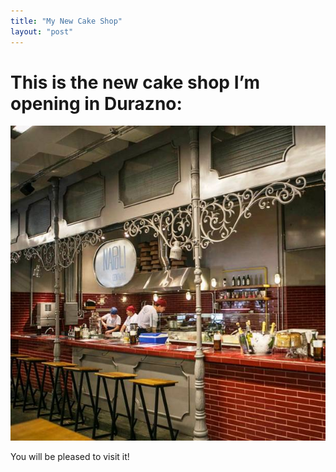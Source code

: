 ```yaml
---
title: "My New Cake Shop"
layout: "post"
---
```

# This is the new cake shop I’m opening in Durazno:

![](/media/5314.jpeg "media/5314.jpeg")

You will be pleased to visit it!
